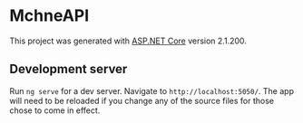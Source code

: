 # MchneAPI

This project was generated with [ASP.NET Core](http://github.com/aspnet/Home) version 2.1.200.

## Development server

Run `ng serve` for a dev server. Navigate to `http://localhost:5050/`. The app will need to be reloaded if you change any of the source files for those chose to come in effect.

